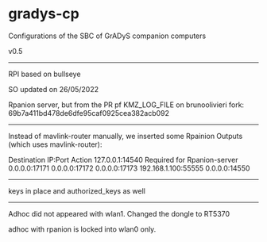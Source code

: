 # gradys-cp

Configurations of the SBC of GrADyS companion computers

v0.5

---

RPI based on bullseye

SO updated on 26/05/2022

Rpanion server, but from the PR pf KMZ_LOG_FILE on brunoolivieri fork: 69b7a411bd478de6dfe95caf0925cea382acb092

---

Instead of mavlink-router manually, we inserted some Rpainion Outputs (which uses mavlink-router):

Destination IP:Port	Action
127.0.0.1:14540	Required for Rpanion-server
0.0.0.0:17171
0.0.0.0:17172
0.0.0.0:17173
192.168.1.100:55555
0.0.0.0:14550

---

keys in place and authorized_keys as well

---

Adhoc did not appeared with wlan1. Changed the dongle to RT5370


adhoc with rpanion is locked into wlan0 only.

